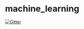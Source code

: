 # machine_learning

[![Gitter](https://badges.gitter.im/Join%20Chat.svg)](https://gitter.im/vitaly-emelianov/machine_learning?utm_source=badge&utm_medium=badge&utm_campaign=pr-badge&utm_content=badge)